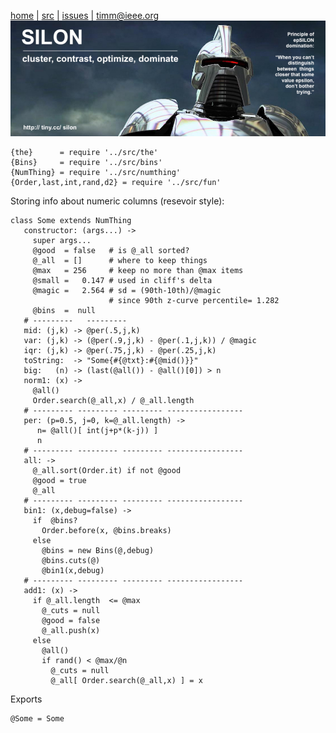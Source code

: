 <a name=top>&nbsp;<p></a>       
[home](http://tiny.cc/silon#top) |
[src](https://github.com/timm/silon/raw/master/src) | 
[issues](http://tiny.cc/silon) |
<a href="mailto:timm@ieee.org">timm&commat;ieee.org</a>
<br> [<img width=900 src="https://github.com/timm/silon/raw/master/etc/img/banner.jpg">](http://tiny.cc/silon)<br>


    {the}      = require '../src/the'
    {Bins}     = require '../src/bins'
    {NumThing} = require '../src/numthing'
    {Order,last,int,rand,d2} = require '../src/fun'

Storing info about numeric  columns (resevoir style):

    class Some extends NumThing
       constructor: (args...) ->
         super args...
         @good  = false   # is @_all sorted?
         @_all  = []      # where to keep things
         @max   = 256     # keep no more than @max items
         @small =   0.147 # used in cliff's delta
         @magic =   2.564 # sd = (90th-10th)/@magic
                          # since 90th z-curve percentile= 1.282
         @bins  =  null
       # ---------   ---------
       mid: (j,k) -> @per(.5,j,k)
       var: (j,k) -> (@per(.9,j,k) - @per(.1,j,k)) / @magic
       iqr: (j,k) -> @per(.75,j,k) - @per(.25,j,k)
       toString:  -> "Some{#{@txt}:#{@mid()}}"
       big:   (n) -> (last(@all()) - @all()[0]) > n
       norm1: (x) -> 
         @all()
         Order.search(@_all,x) / @_all.length
       # --------- --------- --------- -----------------
       per: (p=0.5, j=0, k=@_all.length) ->
          n= @all()[ int(j+p*(k-j)) ]
          n
       # --------- --------- --------- -----------------
       all: ->
         @_all.sort(Order.it) if not @good
         @good = true
         @_all
       # --------- --------- --------- -----------------
       bin1: (x,debug=false) -> 
         if  @bins?
           Order.before(x, @bins.breaks)
         else
           @bins = new Bins(@,debug)
           @bins.cuts(@)
           @bin1(x,debug)
       # --------- --------- --------- -----------------
       add1: (x) ->
         if @_all.length  <= @max
           @_cuts = null
           @good = false
           @_all.push(x)
         else
           @all()
           if rand() < @max/@n
             @_cuts = null
             @_all[ Order.search(@_all,x) ] = x

Exports

    @Some = Some
